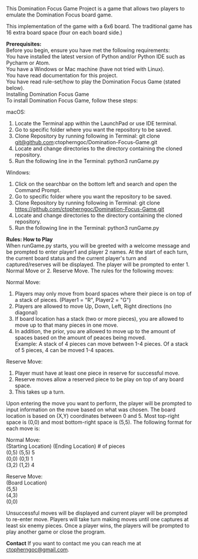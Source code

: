 This Domination Focus Game Project is a game that allows two players to emulate the Domination Focus board game.

This implementation of the game with a 6x6 board. The traditional game has 16 extra board space (four on each board side.)

**Prerequisites:**
</br>Before you begin, ensure you have met the following requirements:
</br>You have installed the latest version of Python and/or Python IDE such as Pycharm or Atom.
</br>You have a Windows or Mac machine (have not tried with Linux).
</br>You have read documentation for this project.
</br>You have read rule-set/how to play the Domination Focus Game (stated below).
</br>Installing Domination Focus Game
</br>To install Domination Focus Game, follow these steps:

macOS:
1. Locate the Terminal app within the LaunchPad or use IDE terminal.
2. Go to specific folder where you want the repository to be saved.
3. Clone Repository by running following in Terminal: git clone git@github.com:ctopherngoc/Domination-Focus-Game.git
4. Locate and change directories to the directory containing the cloned repository.
5. Run the following line in the Terminal: python3 runGame.py

Windows:
1. Click on the searchbar on the bottom left and search and open the Command Prompt.
2. Go to specific folder where you want the repository to be saved.
3. Clone Repository by running following in Terminal: git clone https://github.com/ctopherngoc/Domination-Focus-Game.git
4. Locate and change directories to the directory containing the cloned repository.
5. Run the following line in the Terminal: python3 runGame.py

**Rules: How to Play**
</br>When runGame.py starts, you will be greeted with a welcome message and be prompted to enter player1 and player 2 names.
At the start of each turn, the current board status and the current player's turn and captured/reserves will be displayed.
The player will be prompted to enter 1. Normal Move or 2. Reserve Move. The rules for the following moves:

Normal Move:
1. Players may only move from board spaces where their piece is on top of a stack of pieces.
   (Player1 = "R", Player2 = "G")
2. Players are allowed to move Up, Down, Left, Right directions (no diagonal)
3. If board location has a stack (two or more pieces), you are allowed to move up to that many pieces in one move.
4. In addition, the prior, you are allowed to move up to the amount of spaces based on the amount of peaces being moved.
   </br>Example: A stack of 4 pieces can move between 1-4 pieces. Of a stack of 5 pieces, 4 can be moved 1-4 spaces.

Reserve Move:
1. Player must have at least one piece in reserve for successful move.
2. Reserve moves allow a reserved piece to be play on top of any board space.
3. This takes up a turn.

Upon entering the move you want to perform, the player will be prompted to input information on the move based on
what was chosen. The board location is based on (X,Y) coordinates between 0 and 5. Most top-right space is (0,0)
and most bottom-right space is (5,5). The following format for each move is:

Normal Move:
</br>(Starting Location) (Ending Location) # of pieces
</br>(0,5) (5,5) 5
</br>(0,0) (0,1) 1
</br> (3,2) (1,2) 4

Reserve Move:
</br>(Board Location)
</br>(5,5)
</br>(4,3)
</br>(0,0)

Unsuccessful moves will be displayed and current player will be prompted to re-enter move. Players will take turn making
moves until one captures at least six enemy pieces. Once a player wins, the players will be prompted to play another 
game or close the program.


**Contact**
If you want to contact me you can reach me at ctopherngoc@gmail.com.
